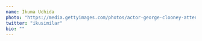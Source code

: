 ```yaml
---
name: Ikuma Uchida
photo: "https://media.gettyimages.com/photos/actor-george-clooney-attends-the-men-who-stare-at-goats-premiere-at-picture-id90437124"
twitter: "ikusimilar"
bio: ""
---
```

